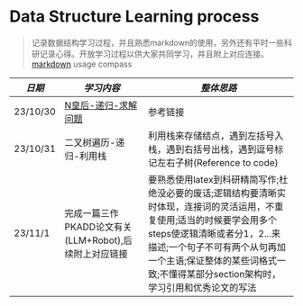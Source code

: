 # Data Structure Learning process

> 记录数据结构学习过程，并且熟悉markdown的使用，另外还有平时一些科研记录心得。开放学习过程以供大家共同学习，并且附上对应连接。
> [markdown](https://zhuanlan.zhihu.com/p/366596107) usage compass

| ***日期*** | ***学习内容*** | ***整体思路***|
| ---- | ---- | ----|
| 23/10/30 | [N皇后-递归-求解问题](https://blog.csdn.net/corleoen/article/details/109808545) |参考链接|
| 23/10/31 | 二叉树遍历-递归-利用栈 |利用栈来存储结点，遇到左括号入栈，遇到右括号出栈，遇到逗号标记左右子树(Reference to code) | 
| 23/11/1 | 完成一篇三作PKADD论文有关(LLM+Robot),后续附上对应链接 |要熟悉使用latex到科研精简写作;杜绝没必要的废话;逻辑结构要清晰实时体现，连接词的灵活运用，不重复使用;适当的时候要学会用多个steps使逻辑清晰或者分1，2...来描述;一个句子不可有两个从句再加一个主语;保证整体的某些词格式一致;不懂得某部分section架构时，学习引用和优秀论文的写法 |
